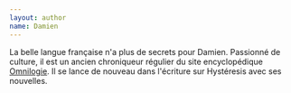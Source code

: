 ```yaml
---
layout: author
name: Damien
---
```

La belle langue française n'a plus de secrets pour Damien. Passionné de culture, il est un ancien chroniqueur régulier du site encyclopédique [Omnilogie](https://omnilogie.fr). Il se lance de nouveau dans l'écriture sur Hystéresis avec ses nouvelles.
